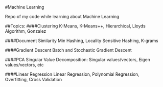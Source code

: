 #Machine Learning

Repo of my code while learning about Machine Learning

##Topics:
####Clustering
K-Means, K-Means++, Hierarchical, Lloyds Algorithm, Gonzalez

####Document Similarity
Min Hashing, Locality Sensitive Hashing, K-grams

####Gradient Descent 
Batch and Stochastic Gradient Descent

####PCA
Singular Value Decomposition: Singular values/vectors, Eigen values/vectors, etc

####Linear Regression
Linear Regression, Polynomial Regression, Overfitting, Cross Validation
